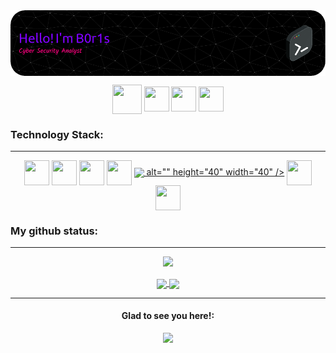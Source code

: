 <!--
**0xB0r1s/0xB0r1s** is a ✨ _special_ ✨ repository because its `README.md` (this file) appears on your GitHub profile.

Here are some ideas to get you started:

- 🔭 I’m currently working on ... something
- 🌱 I’m currently learning ...
- 👯 I’m looking to collaborate on ...
- 🤔 I’m looking for help with ...
- 💬 Ask me about ...
- 📫 How to reach me: ...
- 😄 Pronouns: ...
- ⚡ Fun fact: ...
-->

<div align="center">
<a href="https://0xb0r1s.github.io" target="blank"><img align="center" src="./header-image.png" alt=""/></a>
</div>

<p></p>

<p align="center">
    <a href="mailto:gustavomf25@gmail.com/" target="_blank"><img align="center" img src="https://img.icons8.com/nolan/512/gmail.png" alt="" height="47" width="47" /></a>
<a href="https://www.linkedin.com/in/gustavomf25/" target="_blank" rel="noopener noreferrer"><img align="center" src="https://img.icons8.com/nolan/512/linkedin.png" alt="" height="40" width="40" /></a>
    <a href="https://www.facebook.com/gustavomf25" target="_blank" rel="noopener noreferrer"><img align="center" img src="https://img.icons8.com/nolan/512/facebook-new.png" alt="" height="40" width="40" /></a>
  <a href="https://www.instagram.com/eugmonteiro/" target="_blank" rel="noopener noreferrer"><img align="center" img src="https://img.icons8.com/nolan/512/instagram-new.png" alt="" height="40" width="40" /></a>
</p>

<h3 align="left">Technology Stack:</h3>

---

<p align="center">
    <a href="https://www.linkedin.com/in/gustavomf25/" target="blank"><img align="center" img src="https://img.icons8.com/fluency/240/null/c-programming.png" alt="" height="40" width="40" /></a>
<a href="https://www.linkedin.com/in/gustavomf25/" target="blank"><img align="center" img src="https://img.icons8.com/color/48/null/python--v1.png" alt="" height="40" width="40" /></a>
    <a href="https://www.linkedin.com/in/gustavomf25/" target="blank"><img align="center" img src="https://img.icons8.com/color/480/null/html-5--v1.png" alt="" height="40" width="40" /></a>
    <a href="https://www.linkedin.com/in/gustavomf25/" target="blank"><img align="center" img src="https://img.icons8.com/officel/480/null/php-logo.png" alt="" height="40" width="40" /></a>
      <a href="https://www.linkedin.com/in/gustavomf25/" target="blank"><img align="center" img src="https://img.icons8.com/officel/480/null/delphi-ide.png"/> alt="" height="40" width="40" /></a>
  <a href="https://www.linkedin.com/in/gustavomf25/" target="blank"><img align="center" img src="https://img.icons8.com/color/96/000000/red-hat.png" alt="" height="40" width="40" /></a>
    <a href="https://www.linkedin.com/in/gustavomf25/" target="blank"><img align="center" img src="https://images.credly.com/images/ec81134d-e80b-4eb5-ae07-0eb8e1a60fcd/image.png" alt="" height="40" width="40" /></a>
</p>



<h3 align="left">My github status:</h3>

---

<div align="center">
<img class="img" src="http://github-readme-streak-stats.herokuapp.com?user=0xb0r1s&theme=radical&hide_border=false&locale=pt_BR&date_format=j%20M%5B%20Y%5D&mode=weekly&type=png"/>
<p>
<a href="https://github.com/anuraghazra/github-readme-stats">
  <img align="center" src="https://github-readme-stats.vercel.app/api?username=0xb0r1s&show_icons=true&theme=radical" />
</a>
<a href="https://github.com/anuraghazra/convoychat">
  <img align="center" src="https://github-readme-stats.vercel.app/api/top-langs/?username=0xb0r1s&theme=radical&layout=compact" />
</a>
</div>

<p></p>

---

<div align="center">
  <h4>Glad to see you here!:</h4> <img class="img" src="https://komarev.com/ghpvc/?username=0xb0r1s&color=blueviolet" />
</div>





